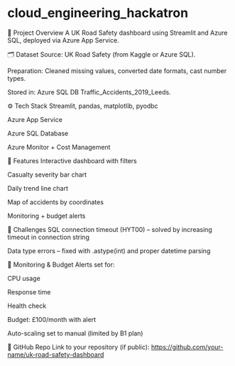 # cloud_engineering_hackatron

📌 Project Overview
A UK Road Safety dashboard using Streamlit and Azure SQL, deployed via Azure App Service.

🗂️ Dataset
Source: UK Road Safety (from Kaggle or Azure SQL).

Preparation: Cleaned missing values, converted date formats, cast number types.

Stored in: Azure SQL DB Traffic_Accidents_2019_Leeds.

⚙️ Tech Stack
Streamlit, pandas, matplotlib, pyodbc

Azure App Service

Azure SQL Database

Azure Monitor + Cost Management

🧱 Features
Interactive dashboard with filters

Casualty severity bar chart

Daily trend line chart

Map of accidents by coordinates

Monitoring + budget alerts

🧹 Challenges
SQL connection timeout (HYT00) – solved by increasing timeout in connection string

Data type errors – fixed with .astype(int) and proper datetime parsing

🔧 Monitoring & Budget
Alerts set for:

CPU usage

Response time

Health check

Budget: £100/month with alert

Auto-scaling set to manual (limited by B1 plan)

📂 GitHub Repo
Link to your repository (if public):
https://github.com/your-name/uk-road-safety-dashboard
